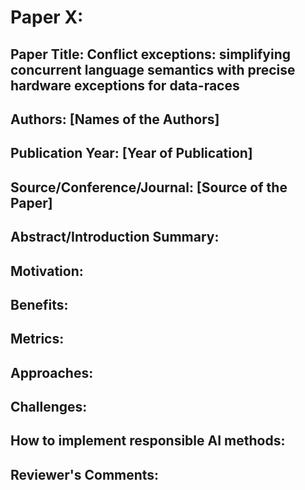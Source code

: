 
# Paper X:

## Paper Title: Conflict exceptions: simplifying concurrent language semantics with precise hardware exceptions for data-races

## Authors: [Names of the Authors]

## Publication Year: [Year of Publication]

## Source/Conference/Journal: [Source of the Paper]
 
## Abstract/Introduction Summary:

## Motivation:

## Benefits:

## Metrics:

## Approaches:

## Challenges:

## How to implement responsible AI methods:

## Reviewer's Comments:
